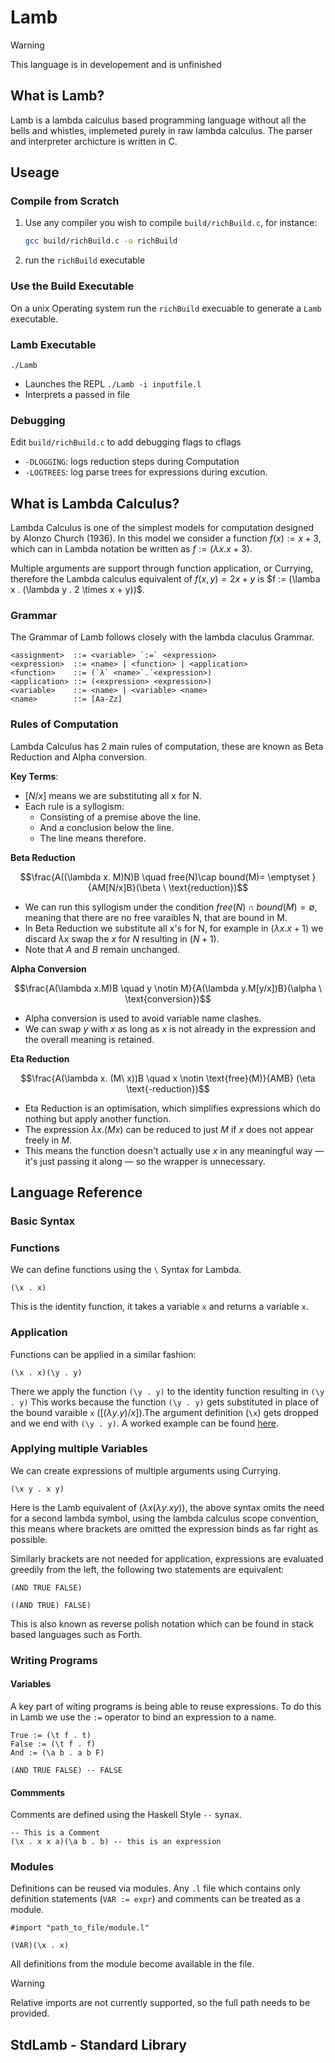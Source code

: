 # Lamb

> [!WARNING]
> This language is in developement and is unfinished

## What is Lamb?
Lamb is a lambda calculus based programming language without all the bells and whistles, implemeted purely in raw lambda calculus.
The parser and interpreter archicture is written in C. 

## Useage

### Compile from Scratch
1. Use any compiler you wish to compile `build/richBuild.c`, for instance:
    ```bash
    gcc build/richBuild.c -o richBuild
    ```
2. run the `richBuild` executable

### Use the Build Executable
On a unix Operating system run the `richBuild` execuable to generate a `Lamb` executable.

### Lamb Executable
`./Lamb`
- Launches the REPL 
`./Lamb -i inputfile.l`
- Interprets a passed in file

### Debugging
Edit `build/richBuild.c` to add debugging flags to cflags
- `-DLOGGING`: logs reduction steps during Computation
- `-LOGTREES`: log parse trees for expressions during excution.

## What is Lambda Calculus?
Lambda Calculus is one of the simplest models for computation designed by Alonzo Church (1936).
In this model we consider a function $f(x) := x + 3$, which can in Lambda notation be written as $f := (\lambda x. x+3)$.

Multiple arguments are support through function application, or Currying, therefore the Lambda calculus equivalent of $f(x, y) = 2x + y$ is $f := (\lamba x . (\lambda y . 2 \times x + y))$.

### Grammar 
The Grammar of Lamb follows closely with the lambda claculus Grammar.

```bnf
<assignment>  ::= <variable> `:=` <expression> 
<expression>  ::= <name> | <function> | <application>
<function>    ::= (`λ` <name>`.`<expression>)
<application> ::= (<expression> <expression>)
<variable>    ::= <name> | <variable> <name>
<name>        ::= [Aa-Zz]
```
### Rules of Computation
Lambda Calculus has 2 main rules of computation, these are known as Beta Reduction and Alpha conversion.

**Key Terms**:
- $[N/x]$ means we are substituting all x for N.
- Each rule is a syllogism:
    - Consisting of a premise above the line.
    - And a conclusion below the line.
    - The line means therefore.

**Beta Reduction**

$$\frac{A((\lambda x. M)N)B \quad free(N)\cap bound(M)= \emptyset }{AM[N/x]B}(\beta \ \text{reduction})$$

- We can run this syllogism under the condition $free(N) \cap bound(M) = \emptyset$, meaning that there are no free varaibles N, that are bound in M.
- In Beta Reduction we substitute all x's for N, for example in $(\lambda x . x + 1)$ we discard $\lambda x$ swap the $x$ for $N$ resulting in $(N + 1)$.
- Note that $A$ and $B$ remain unchanged.


**Alpha Conversion**

$$\frac{A(\lambda x.M)B \quad y \notin M}{A(\lambda y.M[y/x])B}(\alpha \ \text{conversion})$$

- Alpha conversion is used to avoid variable name clashes.
- We can swap $y$ with $x$ as long as $x$ is not already in the expression and the overall meaning is retained.

**Eta Reduction**

$$\frac{A(\lambda x. (M\ x))B \quad x \notin \text{free}(M)}{AMB}  (\eta \text{-reduction})$$

- Eta Reduction is an optimisation, which simplifies expressions which do nothing but apply another function.
- The expression $\lambda x . (M x)$ can be reduced to just $M$ if $x$ does not appear freely in $M$.
- This means the function doesn't actually use $x$ in any meaningful way — it's just passing it along — so the wrapper is unnecessary.

## Language Reference

### Basic Syntax
### Functions
We can define functions using the `\` Syntax for Lambda.
```
(\x . x)
```
This is the identity function, it takes a variable `x` and returns a variable `x`.

### Application 
Functions can be applied in a similar fashion:
```
(\x . x)(\y . y)
```
There we apply the function `(\y . y)` to the identity function resulting in `(\y . y)` 
This works because the function `(\y . y)` gets substituted in place of the bound varaible `x` ($[(\lambda y . y) / x]$).The argument definition (`\x`) gets dropped and we end with `(\y . y)`. A worked example can be found [here](https://github.com/RichTools/Lamb/blob/main/examples/example.md).

### Applying multiple Variables 
We can create expressions of multiple arguments using Currying. 
```
(\x y . x y)
```
Here is the Lamb equivalent of $(\lambda x (\lambda y . x y))$, the above syntax omits the need for a second lambda symbol, using the lambda calculus scope convention, this means where brackets are omitted the expression binds as far right as possible. 

Similarly brackets are not needed for application, expressions are evaluated greedily from the left, the following two statements are equivalent:

```
(AND TRUE FALSE) 

((AND TRUE) FALSE)
```

This is also known as reverse polish notation which can be found in stack based languages such as Forth.

### Writing Programs
#### Variables
A key part of witing programs is being able to reuse expressions. To do this in Lamb we use the `:=` operator to bind an expression to a name.

```
True := (\t f . t)
False := (\t f . f)
And := (\a b . a b F)

(AND TRUE FALSE) -- FALSE

```
#### Commments
Comments are defined using the Haskell Style `--` synax. 

```
-- This is a Comment 
(\x . x x a)(\a b . b) -- this is an expression
```

### Modules

Definitions can be reused via modules. Any `.l` file which contains only definition statements (`VAR := expr`) and comments can be treated as a module. 

```
#import "path_to_file/module.l"

(VAR)(\x . x)
```

All definitions from the module become available in the file.

> [!WARNING]
> Relative imports are not currently supported, so the full path needs to be provided.

## StdLamb - Standard Library


